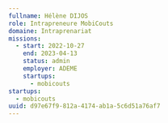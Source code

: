 ```yaml
---
fullname: Hélène DIJOS
role: Intrapreneure MobiCouts
domaine: Intraprenariat
missions:
  - start: 2022-10-27
    end: 2023-04-13
    status: admin
    employer: ADEME
    startups:
      - mobicouts
startups:
  - mobicouts
uuid: d97e67f9-812a-4174-ab1a-5c6d51a76af7
---
```

